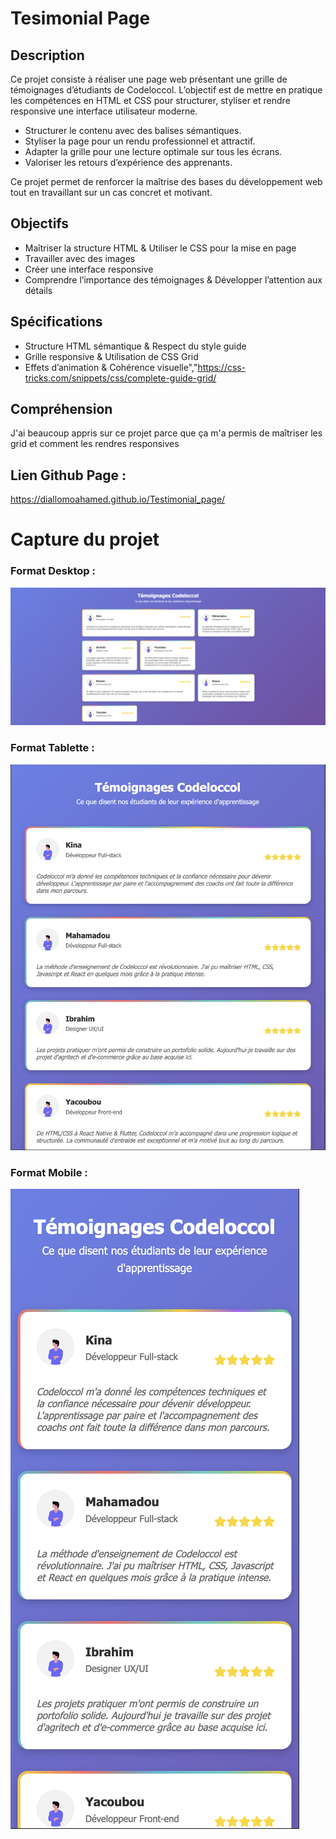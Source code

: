 # Tesimonial Page

## Description 

Ce projet consiste à réaliser une page web présentant une grille de témoignages d’étudiants de Codeloccol. L’objectif est de mettre en pratique les compétences en HTML et CSS pour structurer, styliser et rendre responsive une interface utilisateur moderne.

* Structurer le contenu avec des balises sémantiques.
* Styliser la page pour un rendu professionnel et attractif.
* Adapter la grille pour une lecture optimale sur tous les écrans.
* Valoriser les retours d’expérience des apprenants.

Ce projet permet de renforcer la maîtrise des bases du développement web tout en travaillant sur un cas concret et motivant.


## Objectifs

* Maîtriser la structure HTML & Utiliser le CSS pour la mise en page
* Travailler avec des images
* Créer une interface responsive 
* Comprendre l’importance des témoignages & Développer l’attention aux détails 

## Spécifications

* Structure HTML sémantique & Respect du style guide
* Grille responsive & Utilisation de CSS Grid
* Effets d’animation & Cohérence visuelle","https://css-tricks.com/snippets/css/complete-guide-grid/


## Compréhension 

J'ai beaucoup appris sur ce projet parce que ça m'a permis de maîtriser les grid et comment les rendres responsives


## Lien Github Page :

https://diallomoahamed.github.io/Testimonial_page/

# Capture du projet 

### Format Desktop :

![alt text](<images/Format Desktop.png>)

### Format Tablette : 

![alt text](<images/Format Tablette.png>)

### Format Mobile :

![alt text](<images/Format Mobile.png>)